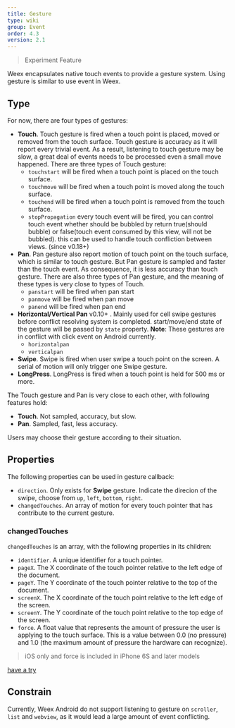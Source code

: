 ```yaml
---
title: Gesture
type: wiki
group: Event
order: 4.3
version: 2.1
---
```


<!-- toc -->

> Experiment Feature

Weex encapsulates native touch events to provide a gesture system. Using gesture is similar to use event in Weex.

## Type
For now, there are four types of gestures:

* **Touch**. Touch gesture is fired when a touch point is placed, moved or removed from the touch surface. Touch gesture is accuracy as it will report every trivial event. As a result, listening to touch gesture may be slow, a great deal of events needs to be processed even a small move happened. There are three types of Touch gesture:
	* `touchstart` will be fired when a touch point is placed on the touch surface.
	* `touchmove` will be fired when a touch point is moved along the touch surface.
	* `touchend` will be fired when a touch point is removed from the touch surface.
	* `stopPropagation`  every touch event will be fired, you can control touch event whether should be bubbled by return true(should bubble) or false(touch event consumed by this view, will not be bubbled). this can be used to handle touch confliction between views. (since v0.18+)
* **Pan**. Pan gesture also report motion of touch point on the touch surface, which is similar to touch gesture. But Pan gesture is sampled and faster than the touch event. As consequence, it is less accuracy than touch gesture. There are also three types of Pan gesture, and the meaning of these types is very close to types of Touch.
	* `panstart` will be fired when pan start
	* `panmove`  will be fired when pan move
	* `panend` will be fired when pan end
* **Horizontal/Vertical Pan** <span class="api-version">v0.10+</span> . Mainly used for cell swipe gestures before conflict resolving system is completed. start/move/end state of the gesture will be passed by `state` property. **Note**: These gestures are in conflict with click event on Android currently.
  * `horizontalpan`
  * `verticalpan`
* **Swipe**. Swipe is fired when user swipe a touch point on the screen. A serial of motion will only trigger one Swipe gesture.
* **LongPress**. LongPress is fired when a touch point is held for 500 ms or more.

The Touch gesture and Pan is very close to each other, with following features hold:

* **Touch**. Not sampled, accuracy, but slow.
* **Pan**. Sampled, fast, less accuracy.

Users may choose their gesture according to their situation.

## Properties
The following properties can be used in gesture callback:

* `direction`. Only exists for **Swipe** gesture. Indicate the direcion of the swipe, choose from `up`, `left`, `bottom`, `right`.
* `changedTouches`. An array of motion for every touch pointer that has contribute to the current gesture.

### changedTouches

`changedTouches` is an array, with the following properties in its children:

* `identifier`. A unique identifier for a touch pointer.
* `pageX`. The X coordinate of the touch pointer relative to the left edge of the document.
* `pageY`. The Y coordinate of the touch pointer relative to the top of the document.
* `screenX`. The X coordinate of the touch point relative to the left edge of the screen.
* `screenY`. The Y coordinate of the touch point relative to the top edge of the screen.
* `force`. A float value that represents the amount of pressure the user is applying to the touch surface. This is a value between 0.0 (no pressure) and 1.0 (the maximum amount of pressure the hardware can recognize).
> iOS only and force is included in iPhone 6S and later models

[have a try](http://dotwe.org/vue/91b6929f4f9f97a099a30c516dc2db06)

## Constrain
Currently, Weex Android do not support listening to gesture on `scroller`, `list` and `webview`, as it would lead a large amount of event conflicting.
